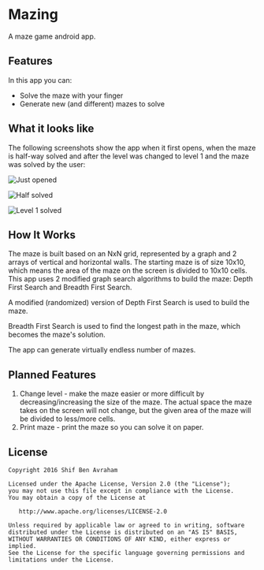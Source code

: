 # Mazing
A maze game android app.

## Features
In this app you can:
- Solve the maze with your finger
- Generate new (and different) mazes to solve

## What it looks like
The following screenshots show the app when it first opens, 
when the maze is half-way solved 
and after the level was changed to level 1 and the maze was solved by the user:

![Just opened](/Screenshot_20160915-212952.jpg?raw=true "Just opened")

![Half solved](/Screenshot_20160915-213006.jpg?raw=true "Half solved")

![Level 1 solved](/Screenshot_20160915-213036.jpg?raw=true "Level 1 solved")

## How It Works 

The maze is built based on an NxN grid, represented by a graph and 2 arrays of vertical and horizontal walls.
The starting maze is of size 10x10, which means the area of the maze on the screen is divided to 10x10 cells. 
This app uses 2 modified graph search algorithms to build the maze: Depth First Search and Breadth First Search.

A modified (randomized) version of Depth First Search is used to build the maze.

Breadth First Search is used to find the longest path in the maze, which becomes the maze's solution.

The app can generate virtually endless number of mazes.

## Planned Features

1. Change level - make the maze easier or more difficult by decreasing/increasing the size of the maze. The actual space the maze takes on the screen will not change, but the given area of the maze will be divided to less/more cells.
2. Print maze - print the maze so you can solve it on paper. 

## License
```
Copyright 2016 Shif Ben Avraham

Licensed under the Apache License, Version 2.0 (the "License");
you may not use this file except in compliance with the License.
You may obtain a copy of the License at

   http://www.apache.org/licenses/LICENSE-2.0

Unless required by applicable law or agreed to in writing, software
distributed under the License is distributed on an "AS IS" BASIS,
WITHOUT WARRANTIES OR CONDITIONS OF ANY KIND, either express or implied.
See the License for the specific language governing permissions and
limitations under the License.
```
